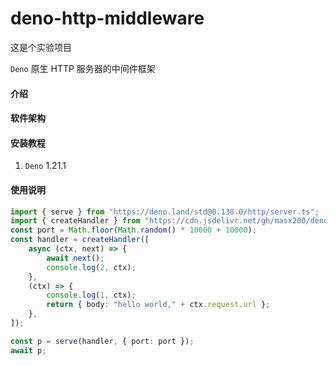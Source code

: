 # deno-http-middleware

这是个实验项目

`Deno` 原生 HTTP 服务器的中间件框架

#### 介绍

#### 软件架构

#### 安装教程

1. `Deno` 1.21.1

#### 使用说明

```ts
import { serve } from "https://deno.land/std@0.138.0/http/server.ts";
import { createHandler } from "https://cdn.jsdelivr.net/gh/masx200/deno-http-middleware@master/mod.ts";
const port = Math.floor(Math.random() * 10000 + 10000);
const handler = createHandler([
    async (ctx, next) => {
        await next();
        console.log(2, ctx);
    },
    (ctx) => {
        console.log(1, ctx);
        return { body: "hello world," + ctx.request.url };
    },
]);

const p = serve(handler, { port: port });
await p;
```

